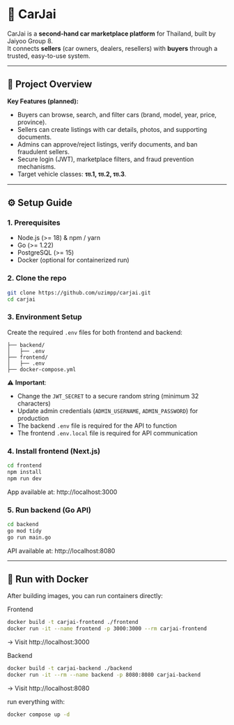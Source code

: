 # 🚗 CarJai

CarJai is a **second-hand car marketplace platform** for Thailand, built by Jaiyoo Group 8.  
It connects **sellers** (car owners, dealers, resellers) with **buyers** through a trusted, easy-to-use system.  

---

## 📖 Project Overview
**Key Features (planned):**
- Buyers can browse, search, and filter cars (brand, model, year, price, province).
- Sellers can create listings with car details, photos, and supporting documents.
- Admins can approve/reject listings, verify documents, and ban fraudulent sellers.
- Secure login (JWT), marketplace filters, and fraud prevention mechanisms.
- Target vehicle classes: **รย.1, รย.2, รย.3**.

---

## ⚙️ Setup Guide



### 1. Prerequisites
- Node.js (>= 18) & npm / yarn  
- Go (>= 1.22)  
- PostgreSQL (>= 15)  
- Docker (optional for containerized run)  

### 2. Clone the repo
```bash
git clone https://github.com/uzimpp/carjai.git
cd carjai
```

### 3. Environment Setup

Create the required `.env` files for both frontend and backend:

```
├── backend/
│   ├── .env
├── frontend/
│   ├── .env
├── docker-compose.yml

```

⚠️ **Important**: 
- Change the `JWT_SECRET` to a secure random string (minimum 32 characters)
- Update admin credentials (`ADMIN_USERNAME`, `ADMIN_PASSWORD`) for production
- The backend `.env` file is required for the API to function
- The frontend `.env.local` file is required for API communication

### 4. Install frontend (Next.js)
```bash
cd frontend
npm install
npm run dev
```
App available at: http://localhost:3000

### 5. Run backend (Go API)
```bash
cd backend
go mod tidy
go run main.go
```
API available at: http://localhost:8080

---

## 🐳 Run with Docker

After building images, you can run containers directly:

Frontend
```bash
docker build -t carjai-frontend ./frontend
docker run -it --name frontend -p 3000:3000 --rm carjai-frontend
```
→ Visit http://localhost:3000

Backend
```bash
docker build -t carjai-backend ./backend
docker run -it --rm --name backend -p 8080:8080 carjai-backend
```
→ Visit http://localhost:8080

run everything with:
```bash
docker compose up -d
```
